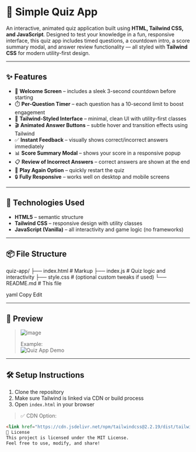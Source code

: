 # 🧠 Simple Quiz App

An interactive, animated quiz application built using **HTML, Tailwind CSS, and JavaScript**. Designed to test your knowledge in a fun, responsive interface, this quiz app includes timed questions, a countdown intro, a score summary modal, and answer review functionality — all styled with **Tailwind CSS** for modern utility-first design.

---

## ✨ Features

- 🏁 **Welcome Screen** – includes a sleek 3-second countdown before starting  
- ⏱️ **Per-Question Timer** – each question has a 10-second limit to boost engagement  
- 💅 **Tailwind-Styled Interface** – minimal, clean UI with utility-first classes  
- 🎬 **Animated Answer Buttons** – subtle hover and transition effects using Tailwind  
- ✅ **Instant Feedback** – visually shows correct/incorrect answers immediately  
- 📊 **Score Summary Modal** – shows your score in a responsive popup  
- 📋 **Review of Incorrect Answers** – correct answers are shown at the end  
- 🔁 **Play Again Option** – quickly restart the quiz  
- 🔒 **Fully Responsive** – works well on desktop and mobile screens

---

## 🧪 Technologies Used

- **HTML5** – semantic structure  
- **Tailwind CSS** – responsive design with utility classes  
- **JavaScript (Vanilla)** – all interactivity and game logic (no frameworks)

---

## 📦 File Structure

quiz-app/
├── index.html # Markup
├── index.js # Quiz logic and interactivity
├── style.css # (optional custom tweaks if used)
└── README.md # This file

yaml
Copy
Edit

---

## 📸 Preview

> ![image](https://github.com/user-attachments/assets/564337ce-7442-4b48-a2ac-1d08cfeb41d3)
>  
> Example:  
> ![Quiz App Demo](preview.gif)

---

## 🛠️ Setup Instructions

1. Clone the repository  
2. Make sure Tailwind is linked via CDN or build process  
3. Open `index.html` in your browser  

> ✅ CDN Option:  
```html
<link href="https://cdn.jsdelivr.net/npm/tailwindcss@2.2.19/dist/tailwind.min.css" rel="stylesheet">
📝 License
This project is licensed under the MIT License.
Feel free to use, modify, and share!

